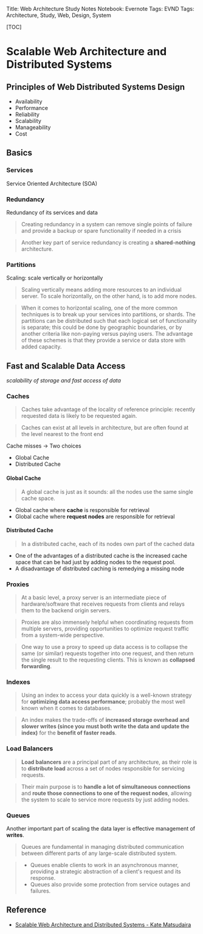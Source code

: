 Title: Web Architecture Study Notes
Notebook: Evernote
Tags: EVND
Tags: Architecture, Study, Web, Design, System



[TOC]

# Scalable Web Architecture and Distributed Systems

## Principles of Web Distributed Systems Design

- Availability
- Performance
- Reliability
- Scalability
- Manageability
- Cost

## Basics

### Services

Service Oriented Architecture (SOA)

### Redundancy

Redundancy of its services and data

> Creating redundancy in a system can remove single points of failure and provide a backup or spare functionality if needed in a crisis

> Another key part of service redundancy is creating a **shared-nothing** architecture.

### Partitions

Scaling: scale vertically or horizontally

> Scaling vertically means adding more resources to an individual server.
> To scale horizontally, on the other hand, is to add more nodes.

> When it comes to horizontal scaling, one of the more common techniques is to break up your services into partitions, or shards. The partitions can be distributed such that each logical set of functionality is separate; this could be done by geographic boundaries, or by another criteria like non-paying versus paying users. The advantage of these schemes is that they provide a service or data store with added capacity.

## Fast and Scalable Data Access

*scalability of storage and fast access of data*

### Caches

> Caches take advantage of the locality of reference principle: recently requested data is likely to be requested again.

> Caches can exist at all levels in architecture, but are often found at the level nearest to the front end

Cache misses -> Two choices

- Global Cache
- Distributed Cache

#### Global Cache

> A global cache is just as it sounds: all the nodes use the same single cache space.

- Global cache where **cache** is responsible for retrieval
- Global cache where **request nodes** are responsible for retrieval

#### Distributed Cache
> In a distributed cache, each of its nodes own part of the cached data
- One of the advantages of a distributed cache is the increased cache space that can be had just by adding nodes to the request pool.
- A disadvantage of distributed caching is remedying a missing node

### Proxies

> At a basic level, a proxy server is an intermediate piece of hardware/software that receives requests from clients and relays them to the backend origin servers.

> Proxies are also immensely helpful when coordinating requests from multiple servers, providing opportunities to optimize request traffic from a system-wide perspective.

> One way to use a proxy to speed up data access is to collapse the same (or similar) requests together into one request, and then return the single result to the requesting clients. This is known as **collapsed forwarding**.

### Indexes

> Using an index to access your data quickly is a well-known strategy for **optimizing data access performance**; probably the most well known when it comes to databases.

> An index makes the trade-offs of **increased storage overhead and slower writes (since you must both write the data and update the index)** for the **benefit of faster reads**.

### Load Balancers

> **Load balancers** are a principal part of any architecture, as their role is to **distribute load** across a set of nodes responsible for servicing requests.

> Their main purpose is to **handle a lot of simultaneous connections** and **route those connections to one of the request nodes**, allowing the system to scale to service more requests by just adding nodes.


### Queues

Another important part of scaling the data layer is effective management of **writes**.


> Queues are fundamental in managing distributed communication between different parts of any large-scale distributed system.

> - Queues enable clients to work in an asynchronous manner, providing a strategic abstraction of a client's request and its response.
> - Queues also provide some protection from service outages and failures.


## Reference

- [Scalable Web Architecture and Distributed Systems - Kate Matsudaira](www.aosabook.org/en/distsys.html)

